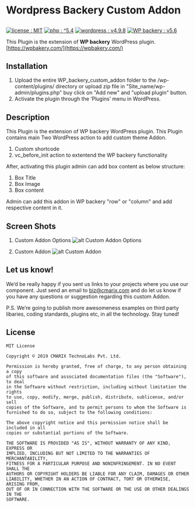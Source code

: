# Wordpress Backery Custom Addon #
##
<a target="_blank" href="LICENSE.md"><img src="https://img.shields.io/badge/licence-MIT-brightgreen.svg" alt="license : MIT"></a>
<a target="_blank" href="http://php.net/"><img src="https://img.shields.io/badge/php-%5E5.4-blue.svg" alt="php : ^5.4"></a>
<a target="_blank" href="https://wordpress.org"><img src="https://img.shields.io/badge/wordpress-v4.9.8-blue.svg" alt="wordpress : v4.9.8"></a>
<a target="_blank" href="https://wpbakery.com/"><img src="https://img.shields.io/badge/WP%20backery-v5.6-blue.svg" alt="WP backery : v5.6"></a>

This Plugin is the extension of **WP backery** WordPress plugin.
[https://wpbakery.com/](https://wpbakery.com/)


## Installation ##

1. Upload the entire WP_backery_custom_addon folder to the /wp-content/plugins/ directory or upload zip file in \"Site_name/wp-admin/plugins.php\" buy click on \"Add new\" and \"upload plugin\" button.
2. Activate the plugin through the ‘Plugins’ menu in WordPress.

## Description

This Plugin is the extension of WP backery WordPress plugin.
This Plugin contains main Two WordPress action to add custom theme Addon.
1. Custom shortcode
2. vc_before_init action to extentend the WP backery functionality

After, activating this plugin admin can add box content as below structure:
1. Box Title
2. Box Image
3. Box content

Admin can add this addon in WP backery \"row\" or \"column\" and add respective content in it.

## Screen Shots ##
1. Custom Addon Options
![alt Custom Addon Options](https://www.cmarix.com/git/wordpress/custom_addon_options.png)

2. Custom Addon
![alt Custom Addon](https://www.cmarix.com/git/wordpress/custom_addon.png)


## Let us know! ##
We’d be really happy if you sent us links to your projects where you use our component. Just send an email to [biz@cmarix.com](mailto:biz@cmarix.com "biz@cmarix.com") and do let us know if you have any questions or suggestion regarding this custom Addon.

P.S. We’re going to publish more awesomeness examples on third party libaries, coding standards, plugins etc, in all the technology. Stay tuned!

## License ##

	MIT License
	
	Copyright © 2019 CMARIX TechnoLabs Pvt. Ltd.
	
	Permission is hereby granted, free of charge, to any person obtaining a copy
	of this software and associated documentation files (the "Software"), to deal
	in the Software without restriction, including without limitation the rights
	to use, copy, modify, merge, publish, distribute, sublicense, and/or sell
	copies of the Software, and to permit persons to whom the Software is
	furnished to do so, subject to the following conditions:
	
	The above copyright notice and this permission notice shall be included in all
	copies or substantial portions of the Software.
	
	THE SOFTWARE IS PROVIDED "AS IS", WITHOUT WARRANTY OF ANY KIND, EXPRESS OR
	IMPLIED, INCLUDING BUT NOT LIMITED TO THE WARRANTIES OF MERCHANTABILITY,
	FITNESS FOR A PARTICULAR PURPOSE AND NONINFRINGEMENT. IN NO EVENT SHALL THE
	AUTHORS OR COPYRIGHT HOLDERS BE LIABLE FOR ANY CLAIM, DAMAGES OR OTHER
	LIABILITY, WHETHER IN AN ACTION OF CONTRACT, TORT OR OTHERWISE, ARISING FROM,
	OUT OF OR IN CONNECTION WITH THE SOFTWARE OR THE USE OR OTHER DEALINGS IN THE
	SOFTWARE.
